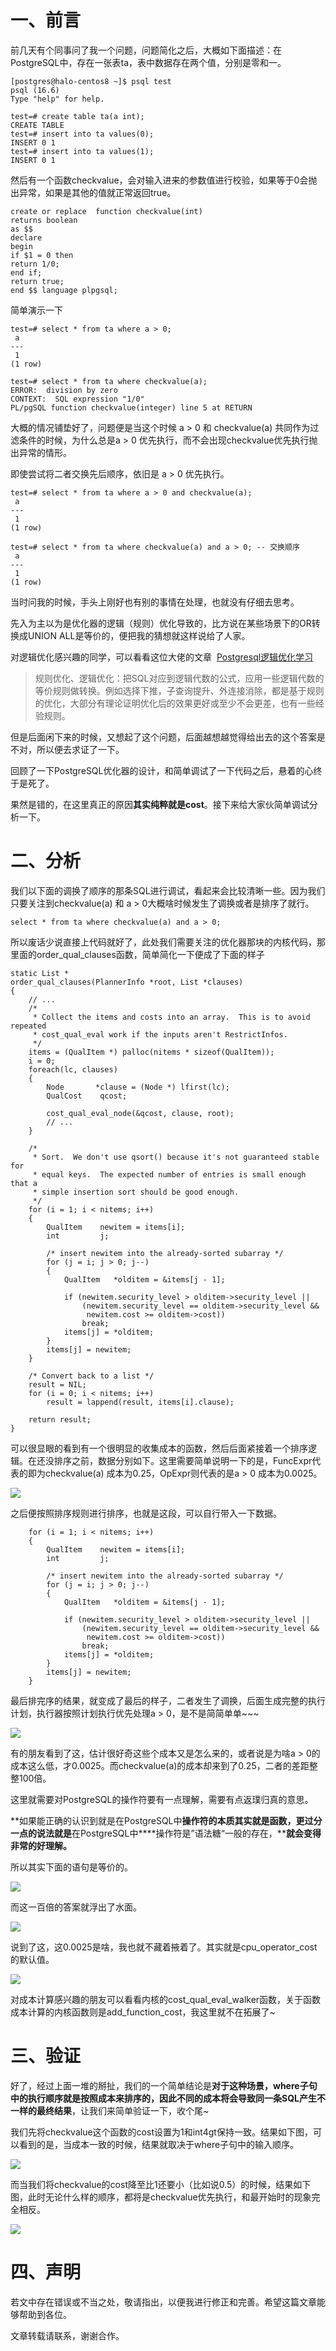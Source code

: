 一、前言
====

前几天有个同事问了我一个问题，问题简化之后，大概如下面描述：在PostgreSQL中，存在一张表ta，表中数据存在两个值，分别是零和一。

    [postgres@halo-centos8 ~]$ psql test
    psql (16.6)
    Type "help" for help.
    
    test=# create table ta(a int);
    CREATE TABLE
    test=# insert into ta values(0);
    INSERT 0 1
    test=# insert into ta values(1);
    INSERT 0 1

然后有一个函数checkvalue，会对输入进来的参数值进行校验，如果等于0会抛出异常，如果是其他的值就正常返回true。

    create or replace  function checkvalue(int)
    returns boolean
    as $$
    declare
    begin 
    if $1 = 0 then 
    return 1/0;
    end if;
    return true;
    end $$ language plpgsql;

简单演示一下

    test=# select * from ta where a > 0;
     a 
    ---
     1
    (1 row)
    
    test=# select * from ta where checkvalue(a);
    ERROR:  division by zero
    CONTEXT:  SQL expression "1/0"
    PL/pgSQL function checkvalue(integer) line 5 at RETURN

大概的情况铺垫好了，问题便是当这个时候 a > 0 和 checkvalue(a) 共同作为过滤条件的时候，为什么总是a > 0 优先执行，而不会出现checkvalue优先执行抛出异常的情形。

即使尝试将二者交换先后顺序，依旧是 a > 0 优先执行。

    test=# select * from ta where a > 0 and checkvalue(a);
     a 
    ---
     1
    (1 row)
    
    test=# select * from ta where checkvalue(a) and a > 0; -- 交换顺序
     a 
    ---
     1
    (1 row)

当时问我的时候，手头上刚好也有别的事情在处理，也就没有仔细去思考。

先入为主以为是优化器的逻辑（规则）优化导致的，比方说在某些场景下的OR转换成UNION ALL是等价的，便把我的猜想就这样说给了人家。

对逻辑优化感兴趣的同学，可以看看这位大佬的文章  [Postgresql逻辑优化学习](https://cloud.tencent.com/developer/article/2277849)

> 规则优化、逻辑优化：把SQL对应到逻辑代数的公式，应用一些逻辑代数的等价规则做转换。例如选择下推，子查询提升、外连接消除，都是基于规则的优化，大部分有理论证明优化后的效果更好或至少不会更差，也有一些经验规则。

但是后面闲下来的时候，又想起了这个问题，后面越想越觉得给出去的这个答案是不对，所以便去求证了一下。

回顾了一下PostgreSQL优化器的设计，和简单调试了一下代码之后，悬着的心终于是死了。

果然是错的，在这里真正的原因**其实纯粹就是cost**。接下来给大家伙简单调试分析一下。

  

二、分析
====

我们以下面的调换了顺序的那条SQL进行调试，看起来会比较清晰一些。因为我们只要关注到checkvalue(a) 和 a > 0大概啥时候发生了调换或者是排序了就行。

    select * from ta where checkvalue(a) and a > 0;

所以废话少说直接上代码就好了，此处我们需要关注的优化器那块的内核代码，那里面的order\_qual\_clauses函数，简单简化一下便成了下面的样子

    static List *
    order_qual_clauses(PlannerInfo *root, List *clauses)
    {
    	// ...
    	/*
    	 * Collect the items and costs into an array.  This is to avoid repeated
    	 * cost_qual_eval work if the inputs aren't RestrictInfos.
    	 */
    	items = (QualItem *) palloc(nitems * sizeof(QualItem));
    	i = 0;
    	foreach(lc, clauses)
    	{
    		Node	   *clause = (Node *) lfirst(lc);
    		QualCost	qcost;
    
    		cost_qual_eval_node(&qcost, clause, root);
    		// ...
    	}
    
    	/*
    	 * Sort.  We don't use qsort() because it's not guaranteed stable for
    	 * equal keys.  The expected number of entries is small enough that a
    	 * simple insertion sort should be good enough.
    	 */
    	for (i = 1; i < nitems; i++)
    	{
    		QualItem	newitem = items[i];
    		int			j;
    
    		/* insert newitem into the already-sorted subarray */
    		for (j = i; j > 0; j--)
    		{
    			QualItem   *olditem = &items[j - 1];
    
    			if (newitem.security_level > olditem->security_level ||
    				(newitem.security_level == olditem->security_level &&
    				 newitem.cost >= olditem->cost))
    				break;
    			items[j] = *olditem;
    		}
    		items[j] = newitem;
    	}
    
    	/* Convert back to a list */
    	result = NIL;
    	for (i = 0; i < nitems; i++)
    		result = lappend(result, items[i].clause);
    
    	return result;
    }

可以很显眼的看到有一个很明显的收集成本的函数，然后后面紧接着一个排序逻辑。在还没排序之前，数据分别如下。这里需要简单说明一下的是，FuncExpr代表的即为checkvalue(a) 成本为0.25，OpExpr则代表的是a > 0 成本为0.0025。

![](https://oss-emcsprod-public.modb.pro/image/editor/20250119-1880991061120659456_585460.png)

之后便按照排序规则进行排序，也就是这段，可以自行带入一下数据。

    	for (i = 1; i < nitems; i++)
    	{
    		QualItem	newitem = items[i];
    		int			j;
    
    		/* insert newitem into the already-sorted subarray */
    		for (j = i; j > 0; j--)
    		{
    			QualItem   *olditem = &items[j - 1];
    
    			if (newitem.security_level > olditem->security_level ||
    				(newitem.security_level == olditem->security_level &&
    				 newitem.cost >= olditem->cost))
    				break;
    			items[j] = *olditem;
    		}
    		items[j] = newitem;
    	}

最后排完序的结果，就变成了最后的样子，二者发生了调换，后面生成完整的执行计划，执行器按照计划执行优先处理a > 0，是不是简简单单~~~

![](https://oss-emcsprod-public.modb.pro/image/editor/20250119-1880992757829873664_585460.png)

有的朋友看到了这，估计很好奇这些个成本又是怎么来的，或者说是为啥a > 0的成本这么低，才0.0025。而checkvalue(a)的成本却来到了0.25，二者的差距整整100倍。

这里就需要对PostgreSQL的操作符要有一点理解，需要有点返璞归真的意思。

**如果能正确的认识到就是在PostgreSQL中****操作符的本质其实就是函数，更过分一点的说法就是****在PostgreSQL中****操作符是”语法糖“一般的存在，****就会变得非常的好理解。**

所以其实下面的语句是等价的。

![](https://oss-emcsprod-public.modb.pro/image/editor/20250119-1881000098881089536_585460.png)

而这一百倍的答案就浮出了水面。

![](https://oss-emcsprod-public.modb.pro/image/editor/20250119-1881000908427898880_585460.png)

说到了这，这0.0025是啥，我也就不藏着掖着了。其实就是cpu\_operator\_cost的默认值。

![](https://oss-emcsprod-public.modb.pro/image/editor/20250119-1881001616585797632_585460.png)

对成本计算感兴趣的朋友可以看看内核的cost\_qual\_eval\_walker函数，关于函数成本计算的内核函数则是add\_function\_cost，我这里就不在拓展了~ 

  

三、验证
====

好了，经过上面一堆的掰扯，我们的一个简单结论是**对于这种场景，where子句中的执行顺序就是按照成本来排序的，因此不同的成本将会导致同一条SQL产生不一样的最终结果**，让我们来简单验证一下，收个尾~

我们先将checkvalue这个函数的cost设置为1和int4gt保持一致。结果如下图，可以看到的是，当成本一致的时候，结果就取决于where子句中的输入顺序。

![](https://oss-emcsprod-public.modb.pro/image/editor/20250119-1881004090516320256_585460.png)

而当我们将checkvalue的cost降至比1还要小（比如说0.5）的时候，结果如下图，此时无论什么样的顺序，都将是checkvalue优先执行，和最开始时的现象完全相反。

![](https://oss-emcsprod-public.modb.pro/image/editor/20250119-1881004819561852928_585460.png)

  

四、声明
====

若文中存在错误或不当之处，敬请指出，以便我进行修正和完善。希望这篇文章能够帮助到各位。

文章转载请联系，谢谢合作。